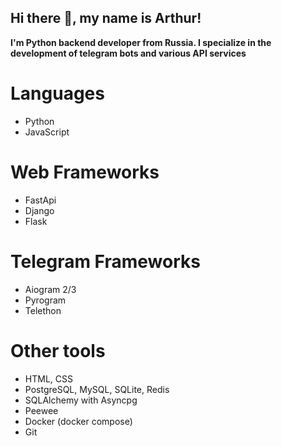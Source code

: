 ## Hi there 👋, my name is Arthur!
**I'm Python backend developer from Russia. I specialize in the development of telegram bots and various API services**
# Languages
- Python
- JavaScript
# Web Frameworks
- FastApi
- Django
- Flask
# Telegram Frameworks
- Aiogram 2/3
- Pyrogram
- Telethon
# Other tools
- HTML, CSS
- PostgreSQL, MySQL, SQLite, Redis
- SQLAlchemy with Asyncpg
- Peewee
- Docker (docker compose)
- Git
